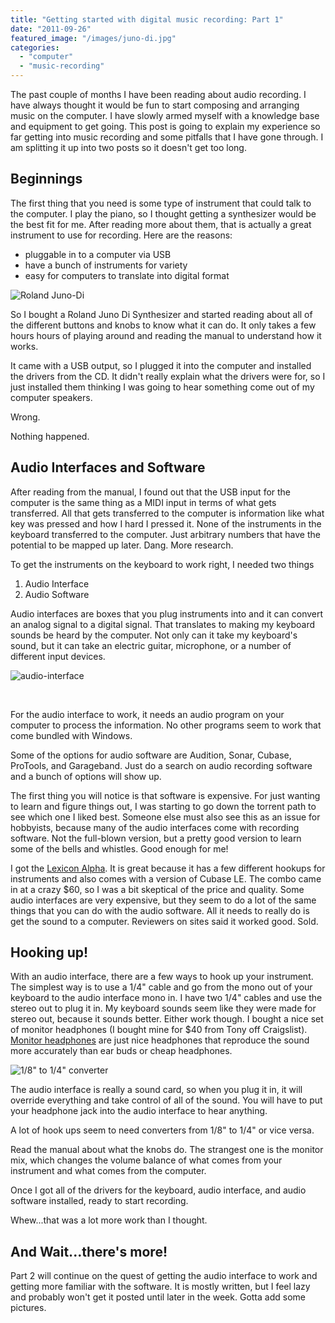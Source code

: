 ```yaml
---
title: "Getting started with digital music recording: Part 1"
date: "2011-09-26"
featured_image: "/images/juno-di.jpg"
categories: 
  - "computer"
  - "music-recording"
---
```


The past couple of months I have been reading about audio recording. I have always thought it would be fun to start composing and arranging music on the computer. I have slowly armed myself with a knowledge base and equipment to get going. This post is going to explain my experience so far getting into music recording and some pitfalls that I have gone through. I am splitting it up into two posts so it doesn't get too long.

## Beginnings

The first thing that you need is some type of instrument that could talk to the computer. I play the piano, so I thought getting a synthesizer would be the best fit for me. After reading more about them, that is actually a great instrument to use for recording. Here are the reasons:

- pluggable in to a computer via USB
- have a bunch of instruments for variety
- easy for computers to translate into digital format

![Roland Juno-Di](/images/juno-di.jpg "Roland Juno-Di")

So I bought a Roland Juno Di Synthesizer and started reading about all of the different buttons and knobs to know what it can do. It only takes a few hours hours of playing around and reading the manual to understand how it works.

It came with a USB output, so I plugged it into the computer and installed the drivers from the CD. It didn't really explain what the drivers were for, so I just installed them thinking I was going to hear something come out of my computer speakers.

Wrong.

Nothing happened.

## Audio Interfaces and Software

After reading from the manual, I found out that the USB input for the computer is the same thing as a MIDI input in terms of what gets transferred. All that gets transferred to the computer is information like what key was pressed and how I hard I pressed it. None of the instruments in the keyboard transferred to the computer. Just arbitrary numbers that have the potential to be mapped up later. Dang. More research.

To get the instruments on the keyboard to work right, I needed two things

1. Audio Interface
2. Audio Software

Audio interfaces are boxes that you plug instruments into and it can convert an analog signal to a digital signal. That translates to making my keyboard sounds be heard by the computer. Not only can it take my keyboard's sound, but it can take an electric guitar, microphone, or a number of different input devices.

![](/images/audio-interface.jpg "audio-interface")

 

For the audio interface to work, it needs an audio program on your computer to process the information. No other programs seem to work that come bundled with Windows.

Some of the options for audio software are Audition, Sonar, Cubase, ProTools, and Garageband. Just do a search on audio recording software and a bunch of options will show up.

The first thing you will notice is that software is expensive. For just wanting to learn and figure things out, I was starting to go down the torrent path to see which one I liked best. Someone else must also see this as an issue for hobbyists, because many of the audio interfaces come with recording software. Not the full-blown version, but a pretty good version to learn some of the bells and whistles. Good enough for me!

I got the [Lexicon Alpha](http://www.sweetwater.com/store/detail/Alpha/). It is great because it has a few different hookups for instruments and also comes with a version of Cubase LE. The combo came in at a crazy $60, so I was a bit skeptical of the price and quality. Some audio interfaces are very expensive, but they seem to do a lot of the same things that you can do with the audio software. All it needs to really do is get the sound to a computer. Reviewers on sites said it worked good. Sold.

## Hooking up!

With an audio interface, there are a few ways to hook up your instrument. The simplest way is to use a 1/4" cable and go from the mono out of your keyboard to the audio interface mono in. I have two 1/4" cables and use the stereo out to plug it in. My keyboard sounds seem like they were made for stereo out, because it sounds better. Either work though. I bought a nice set of monitor headphones (I bought mine for $40 from Tony off Craigslist). [Monitor headphones](http://www.google.com/search?q=monitor+headphones&ie=utf-8&oe=utf-8&aq=t&rls=org.mozilla:en-US:official&client=firefox-a#q=monitor+headphones&hl=en&client=firefox-a&hs=qH1&rls=org.mozilla:en-US:official&prmd=imvns&source=univ&tbm=shop&tbo=u&sa=X&ei=rdl_TuyJJ-eMsALeovxM&ved=0CHIQrQQ&bav=on.2,or.r_gc.r_pw.&fp=53109c92d744947c&biw=1200&bih=601) are just nice headphones that reproduce the sound more accurately than ear buds or cheap headphones.

![1/8" to 1/4" converter](/images/plug-converter.jpg "plug-converter")

The audio interface is really a sound card, so when you plug it in, it will override everything and take control of all of the sound. You will have to put your headphone jack into the audio interface to hear anything.

A lot of hook ups seem to need converters from 1/8" to 1/4" or vice versa.

Read the manual about what the knobs do. The strangest one is the monitor mix, which changes the volume balance of what comes from your instrument and what comes from the computer.

Once I got all of the drivers for the keyboard, audio interface, and audio software installed, ready to start recording.

Whew...that was a lot more work than I thought.

## And Wait...there's more!

Part 2 will continue on the quest of getting the audio interface to work and getting more familiar with the software. It is mostly written, but I feel lazy and probably won't get it posted until later in the week. Gotta add some pictures.
